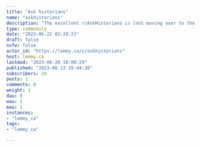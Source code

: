 ```yaml
---
title: "Ask historians" 
name: "askhistorians"
description: "The excellent r/AskHistorians is [not moving over to the fediverse](https://www.reddit.com/r/AskHistorians/comments/1495wpj/askhistorians_is_back_up_but_currently_restricted/). Until they find a way to open up again, please: 1. summarize questions in the title using the most important keywords first,2. cite reliable sources when answering questions, and3. be courteous.Check the citations when reading."
type: community
date: "2023-06-22 02:20:23"
draft: false
nsfw: false
actor_id: "https://lemmy.ca/c/askhistorians"
host: lemmy.ca
lastmod: "2023-06-20 10:00:29"
published: "2023-06-13 19:44:38"
subscribers: 24
posts: 1
comments: 0
weight: 1
dau: 0
wau: 1
mau: 1
instances:
- "lemmy_ca"
tags: 
- "lemmy_ca"

---
```

